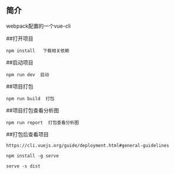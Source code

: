 
## 简介

   webpack配置的一个vue-cli 

##打开项目
   
    npm install   下载相关依赖
	
##启动项目

    npm run dev  启动

##项目打包
  
    npm run build  打包
	
##项目打包查看分析图
	
	npm run report  打包查看分析图

##打包后查看项目    
    
	https://cli.vuejs.org/guide/deployment.html#general-guidelines
	
	npm install -g serve
	
	serve -s dist